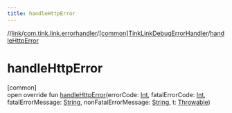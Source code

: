 ```yaml
---
title: handleHttpError
---
```

//[link](../../../index.html)/[com.tink.link.errorhandler](../index.html)/[[common]TinkLinkDebugErrorHandler](index.html)/[handleHttpError](handle-http-error.html)



# handleHttpError



[common]\
open override fun [handleHttpError](handle-http-error.html)(errorCode: [Int](https://kotlinlang.org/api/latest/jvm/stdlib/kotlin/-int/index.html), fatalErrorCode: [Int](https://kotlinlang.org/api/latest/jvm/stdlib/kotlin/-int/index.html), fatalErrorMessage: [String](https://kotlinlang.org/api/latest/jvm/stdlib/kotlin/-string/index.html), nonFatalErrorMessage: [String](https://kotlinlang.org/api/latest/jvm/stdlib/kotlin/-string/index.html), t: [Throwable](https://kotlinlang.org/api/latest/jvm/stdlib/kotlin/-throwable/index.html))




